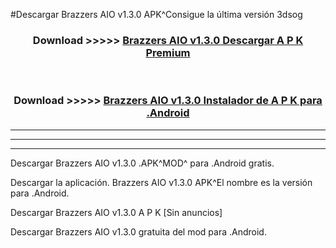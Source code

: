 #Descargar Brazzers AIO v1.3.0 APK^Consigue la última versión 3dsog



<div align="center">
<h3>Download >>>>> <a href="https://es-sites.web.app/?es= Brazzers AIO v1.3.0">Brazzers AIO v1.3.0 Descargar A P K Premium</a></h3><br>

<h3>Download >>>>> <a href="https://es-sites.web.app/?es= Brazzers AIO v1.3.0">Brazzers AIO v1.3.0 Instalador de A P K para .Android</a></h3>
</div>


----------------------------------------------------------

----------------------------------------------------------

----------------------------------------------------------

Descargar Brazzers AIO v1.3.0 .APK^MOD^ para .Android gratis.

Descargar la aplicación. Brazzers AIO v1.3.0 APK^El nombre es la versión para .Android.

Descargar Brazzers AIO v1.3.0 A P K [Sin anuncios]

Descargar Brazzers AIO v1.3.0 gratuita del mod para .Android.